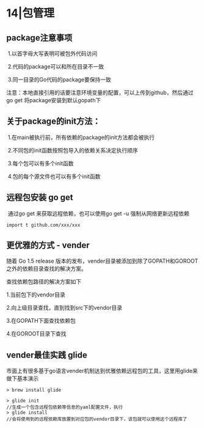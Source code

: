 # 14|包管理

## package注意事项

​	1.以首字母大写表明可被包外代码访问

​	2.代码的package可以和所在目录不一致

​	3.同一目录的Go代码的package要保持一致

注意：本地直接引用的话要注意环境变量的配置，可以上传到github，然后通过go get 将package安装到默认gopath下



## 关于package的init方法：

​	1.在main被执行前，所有依赖的package的init方法都会被执行

​	2.不同包的init函数按照包导入的依赖关系决定执行顺序

​	3.每个包可以有多个init函数

​	4.包的每个源文件也可以有多个init函数



## 远程包安装 go get

​	通过go get 来获取远程依赖，也可以使用go get -u 强制从网络更新远程依赖

```
import t github.com/xxx/xxx
```



## 更优雅的方式 - vender

  随着 Go 1.5 release 版本的发布，vender目录被添加到除了GOPATH和GOROOT之外的依赖目录查找的解决方案。

查找依赖包路径的解决方案如下

1.当前包下的vendor目录

2.向上级目录查找，直到找到src下的vendor目录

3.在GOPATH下面查找依赖包

4.在GOROOT目录下查找



## vender最佳实践 glide

市面上有很多基于go语言vender机制达到优雅依赖远程包的工具，这里用glide来做下基本演示

```shell
> brew install glide

> glide init
//生成一个包含远程包依赖等信息的yaml配置文件，执行
> glide install 
//会将使用到的远程依赖库放置到对应包的vendor目录下，该包就可以使用这个远程库了
```


